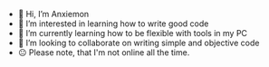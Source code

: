 - 👋 Hi, I’m Anxiemon
- 👀 I’m interested in learning how to write good code
- 🌱 I’m currently learning how to be flexible with tools in my PC
- 💞️ I’m looking to collaborate on writing simple and objective code
- 😐 Please note, that I'm not online all the time.
<!---
Anxiemon/Anxiemon is a ✨ special ✨ repository because its `README.md` (this file) appears on your GitHub profile.
You can click the Preview link to take a look at your changes.
epic
--->
